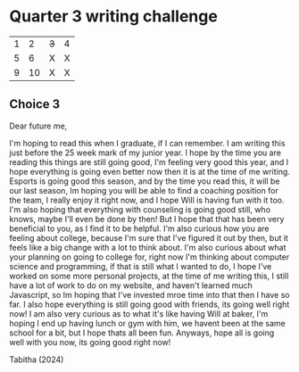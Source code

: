 # Quarter 3 writing challenge

|   |    |       |   |
|---|----|-------|---|
| 1 | 2  | ~~3~~ | 4 |
| 5 | 6  | X     | X |
| 9 | 10 | X     | X |

## Choice 3

Dear future me,

I'm hoping to read this when I graduate, if I can remember. I am writing this just before the 25 week mark of my junior year. I hope by the time you are reading this things are still going good, I'm feeling very good this year, and I hope everything is going even better now then it is at the time of me writing. Esports is going good this season, and by the time you read this, it will be our last season, Im hoping you will be able to find a coaching position for the team, I really enjoy it right now, and I hope Will is having fun with it too. I'm also hoping that everything with counseling is going good still, who knows, maybe I'll even be done by then! But I hope that that has been very beneficial to you, as I find it to be helpful. I'm also curious how you are feeling about college, because I'm sure that I've figured it out by then, but it feels like a big change with a lot to think about. I'm also curious about what your planning on going to college for, right now I'm thinking about computer science and programming, if that is still what I wanted to do, I hope I've worked on some more personal projects, at the time of me writing this, I still have a lot of work to do on my website, and haven't learned much Javascript, so Im hoping that I've invested mroe time into that then I have so far. I also hope everything is still going good with friends, its going well right now! I am also very curious as to what it's like having Will at baker, I'm hoping I end up having lunch or gym with him, we havent been at the same school for a bit, but I hope thats all been fun. Anyways, hope all is going well with you now, its going good right now!

Tabitha (2024)
